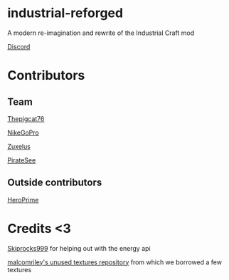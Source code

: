 # industrial-reforged

A modern re-imagination and rewrite of the Industrial Craft mod

[Discord](https://discord.gg/Jw2eM6xYyC)

# Contributors

## Team

[Thepigcat76](https://github.com/Thepigcat76)

[NikeGoPro](https://github.com/NikeGoPro)

[Zuxelus](https://github.com/Zuxelus)

[PirateSee](https://github.com/PirateSee)

## Outside contributors

[HeroPrime](https://github.com/Heroprime0815)

# Credits <3

[Skiprocks999](https://github.com/skiprocks999) for helping out with the energy api

[malcomriley's unused textures repository](https://github.com/malcolmriley/unused-textures) from which we borrowed a few textures
